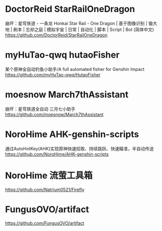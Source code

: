 # DoctorReid   StarRailOneDragon
崩坏：星穹铁道 - 一条龙 Honkai Star Rail - One Dragon | 基于图像识别 | 锄大地 | 刷本 | 忘却之庭 | 模拟宇宙 | 日常 | 自动化 | 脚本 | Script | Bot (简体中文)
https://github.com/DoctorReid/StarRailOneDragon

# myHuTao-qwq  hutaoFisher
某个原神全自动钓鱼小助手/A full automated fisher for Genshin Impact
https://github.com/myHuTao-qwq/HutaoFisher

# moesnow    March7thAssistant
崩坏：星穹铁道全自动 三月七小助手
https://github.com/moesnow/March7thAssistant

# NoroHime   AHK-genshin-scripts
通过AutoHotKey(AHK)实现原神快速拾取、持续跳跃、快速瞄准，半自动传送
https://github.com/NoroHime/AHK-genshin-scripts

# NoroHime   流萤工具箱
https://github.com/Natrium0521/Firefly

# FungusOVO/artifact
https://github.com/FungusOVO/artifact
